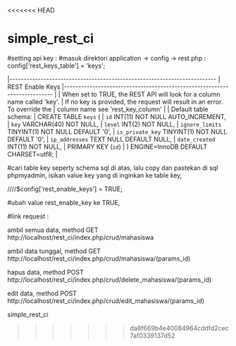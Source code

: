 <<<<<<< HEAD
# simple_rest_ci


#setting api key :
#masuk direktori application -> config -> rest.php :
config['rest_keys_table'] = 'keys';

|-------------------------------------------------------------------------
| REST Enable Keys
|--------------------------------------------------------------------------
|
| When set to TRUE, the REST API will look for a column name called 'key'.
| If no key is provided, the request will result in an error. To override the
| column name see 'rest_key_column'
|
| Default table schema:
|   CREATE TABLE `keys` (
|       `id` INT(11) NOT NULL AUTO_INCREMENT,
|       `key` VARCHAR(40) NOT NULL,
|       `level` INT(2) NOT NULL,
|       `ignore_limits` TINYINT(1) NOT NULL DEFAULT '0',
|       `is_private_key` TINYINT(1)  NOT NULL DEFAULT '0',
|       `ip_addresses` TEXT NULL DEFAULT NULL,
|       `date_created` INT(11) NOT NULL,
|       PRIMARY KEY (`id`)
|   ) ENGINE=InnoDB DEFAULT CHARSET=utf8;
|


#cari table key seperty schema sql di atas, lalu copy dan pastekan di sql phpmyadmin, isikan value key yang di inginkan ke table key,



////$config['rest_enable_keys'] = TRUE;

#ubah value rest_enable_key ke TRUE,



#link request :

ambil semua data, method GET http://localhost/rest_ci/index.php/crud/mahasiswa

ambil data tunggal, method GET http://localhost/rest_ci/index.php/crud/mahasiswa/(params_id)

hapus data, method POST http://localhost/rest_ci/index.php/crud/delete_mahasiswa/(params_id)

edit data, method POST http://localhost/rest_ci/index.php/crud/edit_mahasiswa/(params_id)



simple_rest_ci
>>>>>>> da8f669b4e40084964cddfd2cec7af0339137d52
